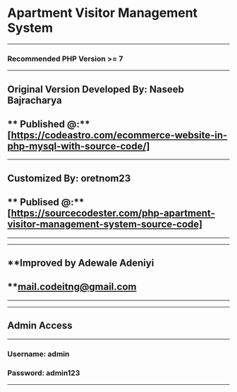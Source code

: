 # Apartment Visitor Management System
---------------------------------------------
### Recommended PHP Version >= 7

---------------------------------------------
## **Original Version Developed By:** Naseeb Bajracharya
## ** Published @:** [https://codeastro.com/ecommerce-website-in-php-mysql-with-source-code/]
---------------------------------------------
## **Customized By:** oretnom23
## ** Publised @:** [https://sourcecodester.com/php-apartment-visitor-management-system-source-code]
---------------------------------------------
---------------------------------------------
## **Improved by Adewale Adeniyi
## **mail.codeitng@gmail.com
---------------------------------------------
---------------------------------------------
## Admin Access
---------------------------------------------
### **Username**: admin
### **Password**: admin123
---------------------------------------------